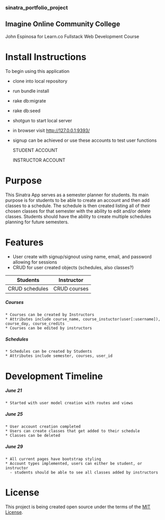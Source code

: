### sinatra_portfolio_project
## Imagine Online Community College

  John Espinosa for Learn.co Fullstack Web Development Course

# Install Instructions
  To begin using this application
  - clone into local repository
  - run bundle install
  - rake db:migrate
  - rake db:seed
  - shotgun to start local server
  - in browser visit http://127.0.0.1:9393/
  - signup can be achieved or use these accounts to test user functions

    STUDENT ACCOUNT

    INSTRUCTOR ACCOUNT


# Purpose
  This Sinatra App serves as a semester planner for students. Its main purpose is for students to be able to create an account and then add classes to a schedule. The schedule is then created listing all of their chosen classes for that semester with the ability to edit and/or delete classes. Students should have the ability to create multiple schedules planning for future semesters.  

# Features
  * User create with signup/signout using name, email, and password allowing for sessions
  * CRUD for user created objects (schedules, also classes?) 

  | Students          | Instructor    |
  | -------------     |:-------------:| 
  | CRUD schedules    | CRUD courses  |

  ##### Courses
    * Courses can be created by Instructors
    * Attributes include course_name, course_instuctor(user[:username]), course_day, course_credits
    * Courses can be edited by instructors

  ##### Schedules
    * Schedules can be created by Students
    * Attributes include semester, courses, user_id
  

# Development Timeline
  ##### June 21
    * Started with user model creation with routes and views
  ##### June 25  
    * User account creation completed
    * Users can create classes that get added to their schedule
    * Classes can be deleted
  ##### June 29
    * All current pages have bootstrap styling
    * Account types implemented, users can either be student, or instructor
      - students should be able to see all classes added by instructors


# License
  This project is being created open source under the terms of the [MIT License](http://opensource.org/licenses/MIT).


